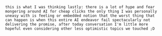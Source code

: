 `this is what I was thinking lastly:
there is a lot of hype and fear mongering around AI for cheap clicks
the only thing I was personally uneasy with is feeling or embedded notion that the worst thing that can happen is when this entire AI endeavor fail spectacularly not delivering the promise, after today conversation I'm little more hopeful even considering other less optimistic topics we touched ;D  `
